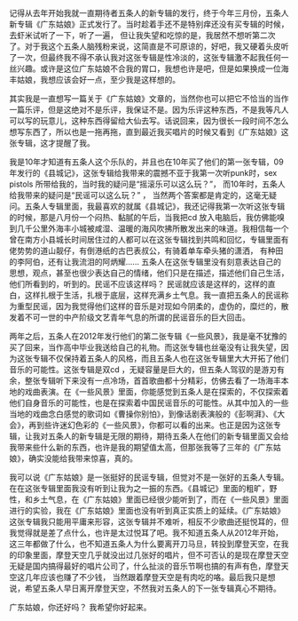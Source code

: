 记得从去年开始我就一直期待者五条人的新专辑的发行，终于今年三月份，五条人新专辑《广东姑娘》正式发行了。当时趁着手还不是特别痒还没有买专辑的时候， 去虾米试听了一下，听了一遍， 但让我失望和吃惊的是，我居然不想听第二次了。对于我这个五条人脑残粉来说，这简直是不可原谅的，好吧，我又硬着头皮听了一次，但最终我不得不承认我对这张专辑是性冷淡的，这张专辑激不起我任何一丝兴趣。或许是这位广东姑娘不合我的胃口，我想也许是吧，但是如果换成一位海丰姑娘，我想应该会好一点，至少我是这样想的。

其实我是一直想写一篇关于《广东姑娘》文章的，当然你也可以把它不恰当的当作一篇乐评，但是这绝对不是乐评，我保证不是。因为乐评这种东西，不是我等凡人可以写的玩意儿，这种东西得留给大仙去写。话说回来，因为很长一段时间不怎么想写东西了，所以也是一拖再拖，直到最近我买唱片的时候又看到《广东姑娘》这张专辑，这才提醒了我。

我是10年才知道有五条人这个乐队的，并且也在10年买了他们的第一张专辑，09年发行的《县城记》，这张专辑给我带来的震撼不亚于我第一次听punk时，sex pistols 所带给我的，当时我的疑问是“摇滚乐可以这么玩？”， 而10年时，五条人给我带来的疑问是“民谣可以这么玩？” ， 当然两个答案都是肯定的，这毫无疑问。五条人专辑里面，我最喜欢的就属《县城记》，我还记得我第一次听这张专辑的时候，那是八月份一个闷热、黏腻的午后，当我把cd 放入电脑后，我仿佛能嗅到几千公里外海丰小城被咸湿、温暖的海风吹拂所散发出来的味道。我相信每一个曾在南方小县城长时间居住过的人都可以在这张专辑找到共鸣和回忆，专辑里面有佬势势的道山靓仔，有倒港纸的古巴表叔公，有骑着单车牵头猪的潇洒， 有种田的李阿伯，还有让我流泪的阿炳耀...... 五条人在这张专辑里没有刻意表达自己的思想，观点，甚至也很少表达自己的情绪，他们只是在描述，描述他们自己生活，他们所看到的，听到的。民谣不应该这样吗？ 民谣就应该是这样的，这样的直白，这样扎根于生活，扎根于底层，这样充满乡土气息。我一直把五条人的民谣称为重型民谣，因为我觉得他们这样的音乐是对现如今阴柔的，虚伪的，糜烂的，散发着不可一世的中产阶级文艺青年气息的所谓的民谣音乐的巨大回击。

两年之后，五条人在2012年发行他们的第二张专辑《一些风景》，我是毫不犹豫的买了回来，当作高中毕业我送给自己的礼物。而这张专辑也丝毫没有让我失望，因为这张专辑不仅保持着五条人的风格，而且五条人也在这张专辑里大大开拓了他们音乐的可能性。这张专辑是双cd ，无疑容量是巨大的，但五条人驾驭的是游刃有余，整张专辑听下来没有一点冷场，首首歌曲都十分精彩，仿佛去看了一场海丰本地的戏曲表演。在《一些风景》里面，你能感觉到五条人是在探索的，不仅探索着他们自身音乐的可能性，也是在探索着中国民谣音乐的可能性。从其中加入的一些当地的戏曲念白感觉的歌词如《曹操你别怕》，到像话剧表演般的《彭啊湃》、《大会》，再到些许迷幻色彩的《一些风景》，你都可以看的出来。也正是因为这张专辑，让我对五条人的新专辑是无限的期待，期待五条人在他们的新专辑里面又会给我带来些什么新的东西，也许是我的期望值太高，但那张我等了三年的《广东姑娘》，确实没能给我带来惊喜，真的。

我可以说《广东姑娘》是一张挺好的民谣专辑，但觉对不是一张好的五条人专辑。在在这张专辑里面我没有听到让我为之一振的东西。《县城记》里面的粗旷，野性，和乡土气息，在《广东姑娘》里面已经很少能听到了，而在《一些风景》里面进行的实验，我在《广东姑娘》里面也没有听到真正实质上的延续。《广东姑娘》这张专辑我只能用平庸来形容，这张专辑并不难听，相反不少歌曲还挺悦耳的，但我觉得就是差了点什么，也许是太过悦耳了吧。我不知道五条人从2012年开始，这三年都做了什么，也不知道五条人为什么要离开刀马旦，转投到摩登天空，在我的印象里面，摩登天空几乎就没出过几张好的唱片，但不可否认的是现在摩登天空无疑是国内搞得最好的唱片公司了，什么扯淡的音乐节啊也搞的有声有色，摩登天空这几年应该也赚了不少钱， 当然跟着摩登天空是有肉吃的咯。最后我只是想说，希望五条人早日离开摩登天空，不然我对五条人的下一张专辑真心不期待。

广东姑娘，你还好吗？ 我希望你好起来。